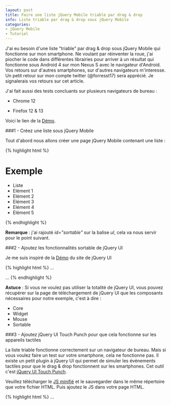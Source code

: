 ```yaml
---
layout: post
title: Faire une liste jQuery Mobile triable par drag & drop
info: Liste triable par drag & drop sous jQuery Mobile
categories:
- jQuery Mobile
- Tutoriel
---
```


J'ai eu besoin d'une liste "triable" par drag & drop sous jQuery Mobile qui fonctionne sur mon smartphone.
Ne voulant par réinventer la roue, j'ai piocher le code dans différentes librairies pour arriver à un résultat qui fonctionne sous Android 4 sur mon Nexus S avec le navigateur d'Android.
Vos retours sur d'autres smartphones, sur d'autres navigateurs m'interesse. Un petit retour sur mon compte twitter (@forresst17) sera apprécié. Je signalerais vos retours sur cet article.

J'ai fait aussi des tests concluants sur plusieurs navigateurs de bureau :

* Chrome 12

* Firefox 12 & 13

Voici le lien de la <a href="/demos/sortable/fr/index.html" rel="external" data-role="button" data-inline="true" data-mini="true">Démo</a>.

###1 - Créez une liste sous jQuery Mobile

Tout d'abord nous allons créer une page jQuery Mobile contenant une liste :

{% highlight html %}
<!DOCTYPE html> 
<html>
<head>
  <meta http-equiv="content-type" content="text/html; charset=UTF-8">
  <meta charset="utf-8">
  <meta name="viewport" content="width=device-width, initial-scale=1"> 
  <title>Exemple</title> 
  <link rel="stylesheet" href="http://code.jquery.com/mobile/1.1.0/jquery.mobile-1.1.0.min.css" />
  <script src="http://code.jquery.com/jquery-1.7.1.min.js"></script>
  <script src="http://code.jquery.com/mobile/1.1.0/jquery.mobile-1.1.0.min.js"></script>
</head>
<body> 
<div>
  <div data-role="header" data-theme="d">
    <h1>Exemple</h1>
  </div>

  <div data-role="content" data-theme="c">
    <ul data-role="listview" data-inset="true" data-theme="d" id="sortable">
      <li data-role="list-divider">Liste</li>
      <li>Elément 1</li>
      <li>Elément 2</li>
      <li>Elément 3</li>
      <li>Elément 4</li>
      <li>Elément 5</li>
    </ul>
  </div>
</div>
</body>
</html>
{% endhighlight %}

**Remarque** : j'ai rajouté *id="sortable"* sur la balise *ul*, cela va nous servir pour le point suivant.

###2 - Ajoutez les fonctionnalités sortable de jQuery UI

Je me suis inspiré de la <a href="http://jqueryui.com/demos/sortable/" rel="external" data-role="button" data-inline="true" data-mini="true">Démo</a> du site de jQuery UI

{% highlight html %}
...
  <title>Exemple</title> 
  <link rel="stylesheet" href="http://code.jquery.com/mobile/1.1.0/jquery.mobile-1.1.0.min.css" />
  <script src="http://code.jquery.com/jquery-1.7.1.min.js"></script>
  <script src="http://code.jquery.com/mobile/1.1.0/jquery.mobile-1.1.0.min.js"></script>
  
  <!-- (Début) Ajoutez les fonctionnalités sortable de jQuery UI -->
  <script src="http://code.jquery.com/ui/1.8.21/jquery-ui.min.js"></script>
  <script src="http://code.jquery.com/ui/1.8.21/jquery-ui.min.js"></script>
  <script>
  $(document).bind('pageinit', function() {
    $( "#sortable" ).sortable();
    $( "#sortable" ).disableSelection();
    <!-- Refresh list to the end of sort to have a correct display -->
    $( "#sortable" ).bind( "sortstop", function(event, ui) {
      $('#sortable').listview('refresh');
    });
  });
  </script>
  <!-- (Fin) Ajoutez les fonctionnalités sortable de jQuery UI -->
  
</head>
<body> 
...
{% endhighlight %}

**Astuce** : Si vous ne voulez pas utiliser la totalité de jQuery UI, vous pouvez récupérer sur la page de téléchargement de jQuery UI que les composants nécessaires pour notre exemple, c'est à dire :

* Core
* Widget
* Mouse
* Sortable

###3 - Ajoutez jQuery UI Touch Punch pour que cela fonctionne sur les appareils tactiles

La liste triable fonctionne correctement sur un navigateur de bureau. Mais si vous voulez faire un test sur votre smartphone, cela ne fonctionne pas.
Il existe un petit plugin à jQuery UI qui permet de simuler les événements tactiles pour que le drag & drop fonctionnent sur les smartphones.
Cet outil c'est <a href="http://touchpunch.furf.com/" rel="external" data-role="button" data-inline="true" data-mini="true">jQuery UI Touch Punch</a>.

Veuillez télécharger le <a href="https://raw.github.com/furf/jquery-ui-touch-punch/master/jquery.ui.touch-punch.min.js" rel="external" data-role="button" data-inline="true" data-mini="true">JS minifié</a> et le sauvegarder dans le même répertoire que votre fichier HTML. Puis ajoutez le JS dans votre page HTML.

{% highlight html %}
...
  <script src="http://code.jquery.com/ui/1.8.21/jquery-ui.min.js"></script>

  <!-- (Début) Ajoutez jQuery UI Touch Punch -->
  <script src="jquery.ui.touch-punch.min.js"></script>
  <!-- (Fin) Ajoutez jQuery UI Touch Punch -->

  <script>
  $(document).bind('pageinit', function() {
    $( "#sortable" ).sortable();
...
{% endhighlight %}

La liste triable fonctionne maintenant correctement sur votre smartphone.

###4 - Conclusion

J'espère que cela pourra vous servir dans vos futurs développements. Il faut bien être conscient que c'est une astuce et que ce n'est pas la meilleure solution qui existe.
Le fichier JS de jQuery UI est assez lourd, vous pouvez tout de même le diminuer en prenant seulement les composants cités au dessus.
Mais je pense que c'est la mise oeuvre la plus simple en attendant une autre solution ...

